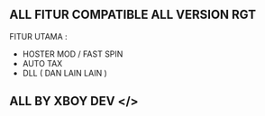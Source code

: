 ## ALL FITUR COMPATIBLE ALL VERSION RGT

FITUR UTAMA :
- HOSTER MOD / FAST SPIN
- AUTO TAX
- DLL ( DAN LAIN LAIN )

## ALL BY XBOY DEV </>
